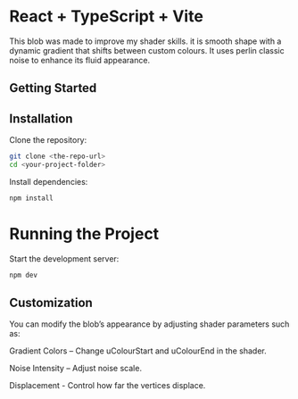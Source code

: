 # React + TypeScript + Vite

This blob was made to improve my shader skills. it is smooth shape with a dynamic gradient that shifts between custom colours. It uses perlin classic noise to enhance its fluid appearance.

## Getting Started

## Installation

Clone the repository:

```bash
git clone <the-repo-url>
cd <your-project-folder>
```

Install dependencies:

```bash
npm install
```

# Running the Project

Start the development server:

```bash
npm dev
```

## Customization

You can modify the blob’s appearance by adjusting shader parameters such as:

Gradient Colors – Change uColourStart and uColourEnd in the shader.

Noise Intensity – Adjust noise scale.

Displacement - Control how far the vertices displace.

